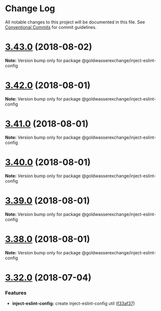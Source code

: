 # Change Log

All notable changes to this project will be documented in this file.
See [Conventional Commits](https://conventionalcommits.org) for commit guidelines.

<a name="3.43.0"></a>
# [3.43.0](https://github.com/goldwasserexchange/javascript/tree/master/packages/inject-eslint-config/compare/v3.42.0...v3.43.0) (2018-08-02)




**Note:** Version bump only for package @goldwasserexchange/inject-eslint-config

<a name="3.42.0"></a>
# [3.42.0](https://github.com/goldwasserexchange/javascript/tree/master/packages/inject-eslint-config/compare/v3.41.0...v3.42.0) (2018-08-01)




**Note:** Version bump only for package @goldwasserexchange/inject-eslint-config

<a name="3.41.0"></a>
# [3.41.0](https://github.com/goldwasserexchange/javascript/tree/master/packages/inject-eslint-config/compare/v3.37.0...v3.41.0) (2018-08-01)




**Note:** Version bump only for package @goldwasserexchange/inject-eslint-config

<a name="3.40.0"></a>
# [3.40.0](https://github.com/goldwasserexchange/javascript/tree/master/packages/inject-eslint-config/compare/v3.37.0...v3.40.0) (2018-08-01)




**Note:** Version bump only for package @goldwasserexchange/inject-eslint-config

<a name="3.39.0"></a>
# [3.39.0](https://github.com/goldwasserexchange/javascript/tree/master/packages/inject-eslint-config/compare/v3.37.0...v3.39.0) (2018-08-01)




**Note:** Version bump only for package @goldwasserexchange/inject-eslint-config

<a name="3.38.0"></a>
# [3.38.0](https://github.com/goldwasserexchange/javascript/tree/master/packages/inject-eslint-config/compare/v3.37.0...v3.38.0) (2018-08-01)




**Note:** Version bump only for package @goldwasserexchange/inject-eslint-config

<a name="3.32.0"></a>
# [3.32.0](https://github.com/goldwasserexchange/javascript/tree/master/packages/inject-eslint-config/compare/v3.31.0...v3.32.0) (2018-07-04)


### Features

* **inject-eslint-config:** create inject-eslint-config util ([f33af37](https://github.com/goldwasserexchange/javascript/tree/master/packages/inject-eslint-config/commit/f33af37))
